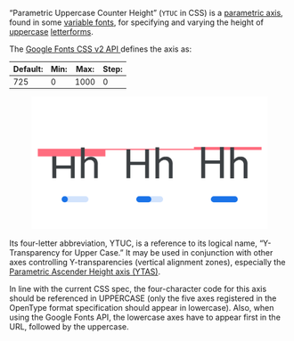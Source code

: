 
“Parametric Uppercase Counter Height” (`YTUC` in CSS) is a [parametric axis](/glossary/parametric_axis), found in some [variable fonts](/glossary/variable_fonts), for specifying and varying the height of [uppercase](/glossary/uppercase_lowercase) [letterforms](/glossary/letterform).

The [Google Fonts CSS v2 API ](https://developers.google.com/fonts/docs/css2) defines the axis as:

| Default: | Min: | Max: | Step: |
| --- | --- | --- | --- |
| 725 | 0 | 1000 | 0 |

<figure>

![Three type specimens, each demonstrating the lowest setting, default setting, and highest setting of the YTUC axis, with an approximation of a variable slider shown beneath each. Blocks of color highlight the measurement affected by the axis.](images/thumbnail.svg)

</figure>

Its four-letter abbreviation, YTUC, is a reference to its logical name, “Y-Transparency for Upper Case.” It may be used in conjunction with other axes controlling Y-transparencies (vertical alignment zones), especially the [Parametric Ascender Height axis (YTAS)](/glossary/ytas_axis).

In line with the current CSS spec, the four-character code for this axis should be referenced in UPPERCASE (only the five axes registered in the OpenType format specification should appear in lowercase). Also, when using the Google Fonts API, the lowercase axes have to appear first in the URL, followed by the uppercase.
